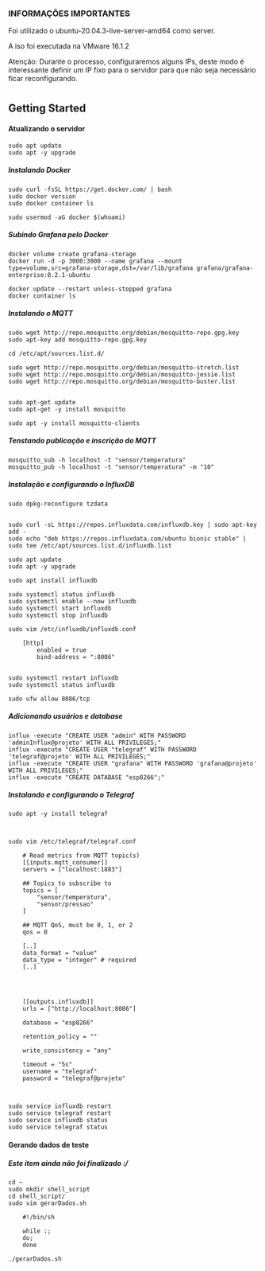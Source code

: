 ### INFORMAÇÕES IMPORTANTES
Foi utilizado o ubuntu-20.04.3-live-server-amd64 como server.

A iso foi executada na VMware 16.1.2

Atenção: Durante o processo, configuraremos alguns IPs, deste modo é interessante definir um IP fixo para o servidor para que não seja necessário ficar reconfigurando.


#

## Getting Started

#### Atualizando o servidor
    sudo apt update
    sudo apt -y upgrade

##### Instalando Docker

    sudo curl -fsSL https://get.docker.com/ | bash
    sudo docker version
    sudo docker container ls
    
    sudo usermod -aG docker $(whoami) 


##### Subindo Grafana pelo Docker

    docker volume create grafana-storage
    docker run -d -p 3000:3000 --name grafana --mount type=volume,src=grafana-storage,dst=/var/lib/grafana grafana/grafana-enterprise:8.2.1-ubuntu

    docker update --restart unless-stopped grafana
    docker container ls


##### Instalando o MQTT

    sudo wget http://repo.mosquitto.org/debian/mosquitto-repo.gpg.key
    sudo apt-key add mosquitto-repo.gpg.key

    cd /etc/apt/sources.list.d/

    sudo wget http://repo.mosquitto.org/debian/mosquitto-stretch.list 
    sudo wget http://repo.mosquitto.org/debian/mosquitto-jessie.list
    sudo wget http://repo.mosquitto.org/debian/mosquitto-buster.list


    sudo apt-get update
    sudo apt-get -y install mosquitto

    sudo apt -y install mosquitto-clients


##### Tenstando publicação e inscrição do MQTT

    mosquitto_sub -h localhost -t "sensor/temperatura"
    mosquitto_pub -h localhost -t "sensor/temperatura" -m "10"


##### Instalação e configurando o InfluxDB

    sudo dpkg-reconfigure tzdata


    sudo curl -sL https://repos.influxdata.com/influxdb.key | sudo apt-key add -
    sudo echo "deb https://repos.influxdata.com/ubuntu bionic stable" | sudo tee /etc/apt/sources.list.d/influxdb.list

    sudo apt update
    sudo apt -y upgrade

    sudo apt install influxdb

    sudo systemctl status influxdb
    sudo systemctl enable --now influxdb
    sudo systemctl start influxdb
    sudo systemctl stop influxdb

    sudo vim /etc/influxdb/influxdb.conf

        [http]
            enabled = true
            bind-address = ":8086"
                

    sudo systemctl restart influxdb
    sudo systemctl status influxdb

    sudo ufw allow 8086/tcp

##### Adicionando usuários e database

    influx -execute "CREATE USER "admin" WITH PASSWORD 'adminInflux@projeto' WITH ALL PRIVILEGES;"
    influx -execute "CREATE USER "telegraf" WITH PASSWORD 'telegraf@projeto' WITH ALL PRIVILEGES;"
    influx -execute "CREATE USER "grafana" WITH PASSWORD 'grafana@projeto' WITH ALL PRIVILEGES;"
    influx -execute "CREATE DATABASE "esp8266";"




##### Instalando e configurando o Telegraf

    sudo apt -y install telegraf



    sudo vim /etc/telegraf/telegraf.conf

        # Read metrics from MQTT topic(s)
        [[inputs.mqtt_consumer]]
        servers = ["localhost:1883"]

        ## Topics to subscribe to
        topics = [
            "sensor/temperatura",
            "sensor/pressao"
        ]

        ## MQTT QoS, must be 0, 1, or 2
        qos = 0

        [..]
        data_format = "value"
        data_type = "integer" # required
        [..]




        [[outputs.influxdb]]  
        urls = ["http://localhost:8086"]

        database = "esp8266"

        retention_policy = ""

        write_consistency = "any"

        timeout = "5s"
        username = "telegraf"
        password = "telegraf@projeto"



    sudo service influxdb restart
    sudo service telegraf restart
    sudo service influxdb status
    sudo service telegraf status
    
#### Gerando dados de teste
##### Este item ainda não foi finalizado :/

    cd ~
    sudo mkdir shell_script
    cd shell_script/
    sudo vim gerarDados.sh

        #!/bin/sh

        while :;
        do;
        done

    ./gerarDados.sh
